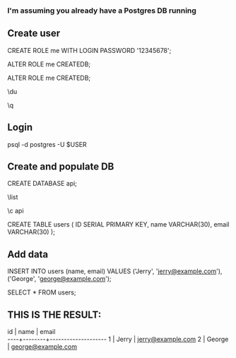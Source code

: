 ### I'm assuming you already have a Postgres DB running

## Create user

CREATE ROLE me WITH LOGIN PASSWORD '12345678';

ALTER ROLE me CREATEDB;

ALTER ROLE me CREATEDB;

\du

\q

## Login

psql -d postgres -U $USER

## Create and populate DB

CREATE DATABASE api;

\list

\c api

CREATE TABLE users (
  ID SERIAL PRIMARY KEY,
  name VARCHAR(30),
  email VARCHAR(30)
);

## Add data

INSERT INTO users (name, email)
  VALUES ('Jerry', 'jerry@example.com'), ('George', 'george@example.com');

SELECT * FROM users;

## THIS IS THE RESULT:

 id |  name  |       email        
----+--------+--------------------
  1 | Jerry  | jerry@example.com
  2 | George | george@example.com
